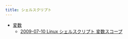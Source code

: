 ```yaml
---
title: シェルスクリプト
---
```



- [変数](./変数/index.md)
    - [2009-07-10 Linux シェルスクリプト 変数スコープ](./../../../../d/2009/07/10/Linux_シェルスクリプト_変数スコープ.md)




